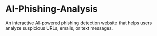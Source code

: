 # AI-Phishing-Analysis
An interactive AI-powered phishing detection website that helps users analyze suspicious URLs, emails, or text messages.
